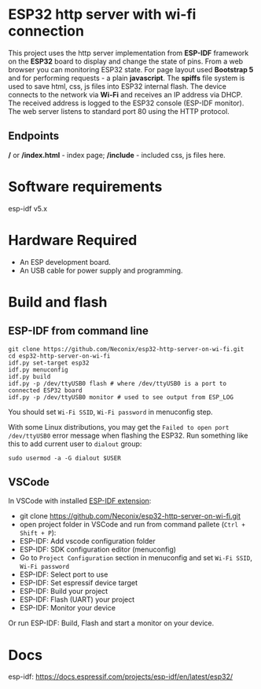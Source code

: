# ESP32 http server with wi-fi connection
This project uses the http server implementation from **ESP-IDF** framework on the **ESP32** board to display and change the state of pins. 
From a web browser you can monitoring ESP32 state. For page layout used **Bootstrap 5** and for performing requests - a plain **javascript**.
The **spiffs** file system is used to save html, css, js files into ESP32 internal flash.
The device connects to the network via **Wi-Fi** and receives an IP address via DHCP. The received address is logged to the ESP32 console (ESP-IDF monitor). The web server listens to standard port 80 using the HTTP protocol.

## Endpoints
**/** or **/index.html** - index page;
**/include** - included css, js files here.

# Software requirements
esp-idf v5.x

# Hardware Required

* An ESP development board.
* An USB cable for power supply and programming.

# Build and flash

## ESP-IDF from command line

```shell
git clone https://github.com/Neconix/esp32-http-server-on-wi-fi.git
cd esp32-http-server-on-wi-fi
idf.py set-target esp32
idf.py menuconfig
idf.py build
idf.py -p /dev/ttyUSB0 flash # where /dev/ttyUSB0 is a port to connected ESP32 board
idf.py -p /dev/ttyUSB0 monitor # used to see output from ESP_LOG
```
You should set `Wi-Fi SSID`, `Wi-Fi password` in menuconfig step.

With some Linux distributions, you may get the `Failed to open port /dev/ttyUSB0` error message when flashing the ESP32. Run something like this to add current user to `dialout` group:

```shell
sudo usermod -a -G dialout $USER
```
## VSCode

In VSCode with installed [ESP-IDF extension](https://github.com/espressif/vscode-esp-idf-extension/blob/master/docs/tutorial/install.md):

- git clone https://github.com/Neconix/esp32-http-server-on-wi-fi.git
- open project folder in VSCode and run from command pallete (`Ctrl + Shift + P`):
- ESP-IDF: Add vscode configuration folder
- ESP-IDF: SDK configuration editor (menuconfig)
- Go to `Project Configuration` section in menuconfig and set `Wi-Fi SSID`, `Wi-Fi password`
- ESP-IDF: Select port to use
- ESP-IDF: Set espressif device target
- ESP-IDF: Build your project
- ESP-IDF: Flash (UART) your project
- ESP-IDF: Monitor your device

Or run ESP-IDF: Build, Flash and start a monitor on your device.

# Docs
esp-idf: https://docs.espressif.com/projects/esp-idf/en/latest/esp32/

